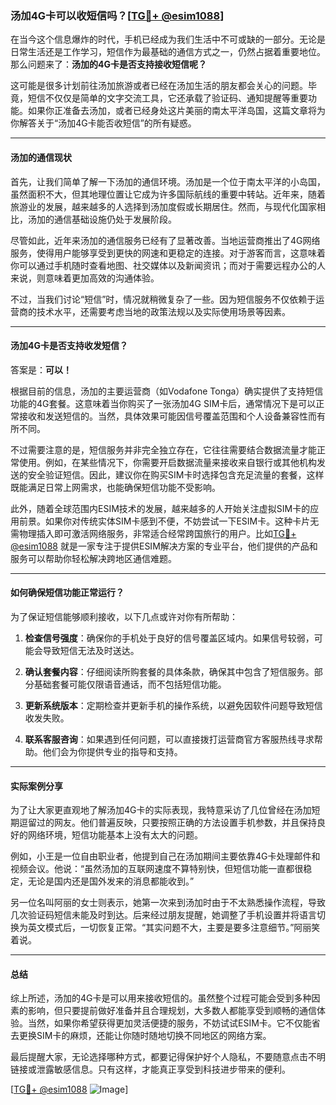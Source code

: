 ### 汤加4G卡可以收短信吗？[[TG💪+ @esim1088](https://t.me/s/esim1088)]

在当今这个信息爆炸的时代，手机已经成为我们生活中不可或缺的一部分。无论是日常生活还是工作学习，短信作为最基础的通信方式之一，仍然占据着重要地位。那么问题来了：**汤加的4G卡是否支持接收短信呢？**  

这可能是很多计划前往汤加旅游或者已经在汤加生活的朋友都会关心的问题。毕竟，短信不仅仅是简单的文字交流工具，它还承载了验证码、通知提醒等重要功能。如果你正准备去汤加，或者已经身处这片美丽的南太平洋岛国，这篇文章将为你解答关于“汤加4G卡能否收短信”的所有疑惑。

---

#### 汤加的通信现状

首先，让我们简单了解一下汤加的通信环境。汤加是一个位于南太平洋的小岛国，虽然面积不大，但其地理位置让它成为许多国际航线的重要中转站。近年来，随着旅游业的发展，越来越多的人选择到汤加度假或长期居住。然而，与现代化国家相比，汤加的通信基础设施仍处于发展阶段。

尽管如此，近年来汤加的通信服务已经有了显著改善。当地运营商推出了4G网络服务，使得用户能够享受到更快的网速和更稳定的连接。对于游客而言，这意味着你可以通过手机随时查看地图、社交媒体以及新闻资讯；而对于需要远程办公的人来说，则意味着更加高效的沟通体验。

不过，当我们讨论“短信”时，情况就稍微复杂了一些。因为短信服务不仅依赖于运营商的技术水平，还需要考虑当地的政策法规以及实际使用场景等因素。

---

#### 汤加4G卡是否支持收发短信？

答案是：**可以！**

根据目前的信息，汤加的主要运营商（如Vodafone Tonga）确实提供了支持短信功能的4G套餐。这意味着当你购买了一张汤加4G SIM卡后，通常情况下是可以正常接收和发送短信的。当然，具体效果可能因信号覆盖范围和个人设备兼容性而有所不同。

不过需要注意的是，短信服务并非完全独立存在，它往往需要结合数据流量才能正常使用。例如，在某些情况下，你需要开启数据流量来接收来自银行或其他机构发送的安全验证短信。因此，建议你在购买SIM卡时选择包含充足流量的套餐，这样既能满足日常上网需求，也能确保短信功能不受影响。

此外，随着全球范围内ESIM技术的发展，越来越多的人开始关注虚拟SIM卡的应用前景。如果你对传统实体SIM卡感到不便，不妨尝试一下ESIM卡。这种卡片无需物理插入即可激活网络服务，非常适合经常跨国旅行的用户。比如[TG💪+ @esim1088](https://t.me/s/esim1088) 就是一家专注于提供ESIM解决方案的专业平台，他们提供的产品和服务可以帮助你轻松解决跨地区通信难题。

---

#### 如何确保短信功能正常运行？

为了保证短信能够顺利接收，以下几点或许对你有所帮助：

1. **检查信号强度**：确保你的手机处于良好的信号覆盖区域内。如果信号较弱，可能会导致短信无法及时送达。
   
2. **确认套餐内容**：仔细阅读所购套餐的具体条款，确保其中包含了短信服务。部分基础套餐可能仅限语音通话，而不包括短信功能。

3. **更新系统版本**：定期检查并更新手机的操作系统，以避免因软件问题导致短信收发失败。

4. **联系客服咨询**：如果遇到任何问题，可以直接拨打运营商官方客服热线寻求帮助。他们会为你提供专业的指导和支持。

---

#### 实际案例分享

为了让大家更直观地了解汤加4G卡的实际表现，我特意采访了几位曾经在汤加短期逗留过的网友。他们普遍反映，只要按照正确的方法设置手机参数，并且保持良好的网络环境，短信功能基本上没有太大的问题。

例如，小王是一位自由职业者，他提到自己在汤加期间主要依靠4G卡处理邮件和视频会议。他说：“虽然汤加的互联网速度不算特别快，但短信功能一直都很稳定，无论是国内还是国外发来的消息都能收到。”

另一位名叫阿丽的女士则表示，她第一次来到汤加时由于不太熟悉操作流程，导致几次验证码短信未能及时到达。后来经过朋友提醒，她调整了手机设置并将语言切换为英文模式后，一切恢复正常。“其实问题不大，主要是要多注意细节。”阿丽笑着说。

---

#### 总结

综上所述，汤加的4G卡是可以用来接收短信的。虽然整个过程可能会受到多种因素的影响，但只要提前做好准备并且合理规划，大多数人都能享受到顺畅的通信体验。当然，如果你希望获得更加灵活便捷的服务，不妨试试ESIM卡。它不仅能省去更换SIM卡的麻烦，还能让你随时随地切换不同地区的网络方案。

最后提醒大家，无论选择哪种方式，都要记得保护好个人隐私，不要随意点击不明链接或泄露敏感信息。只有这样，才能真正享受到科技进步带来的便利。

[[TG💪+ @esim1088](https://t.me/s/esim1088) ![Image](https://i.postimg.cc/4NQfJmqS/Snipaste-2025-05-13-00-14-12.png)]